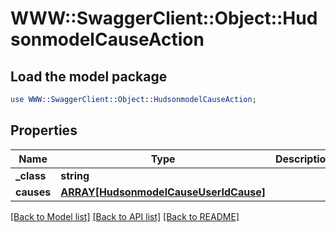 # WWW::SwaggerClient::Object::HudsonmodelCauseAction

## Load the model package
```perl
use WWW::SwaggerClient::Object::HudsonmodelCauseAction;
```

## Properties
Name | Type | Description | Notes
------------ | ------------- | ------------- | -------------
**_class** | **string** |  | [optional] 
**causes** | [**ARRAY[HudsonmodelCauseUserIdCause]**](HudsonmodelCauseUserIdCause.md) |  | [optional] 

[[Back to Model list]](../README.md#documentation-for-models) [[Back to API list]](../README.md#documentation-for-api-endpoints) [[Back to README]](../README.md)


